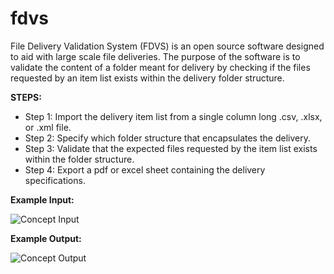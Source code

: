 # fdvs
File Delivery Validation System (FDVS) is an open source software designed to aid with large scale file deliveries.
The purpose of the software is to validate the content of a folder meant for delivery by checking if the files requested by an item list exists within the delivery folder structure.

**STEPS:**

- Step 1: Import the delivery item list from a single column long .csv, .xlsx, or .xml file.
- Step 2: Specify which folder structure that encapsulates the delivery.
- Step 3: Validate that the expected files requested by the item list exists within the folder structure.
- Step 4: Export a pdf or excel sheet containing the delivery specifications.

**Example Input:**

![Concept Input](https://github.com/RasmusBroborg/fdvs/blob/RasmusBroborg-ReadMePatch/Assets/ReadMe/Concept_InputData.png)

**Example Output:**

![Concept Output](https://github.com/RasmusBroborg/fdvs/blob/RasmusBroborg-ReadMePatch/Assets/ReadMe/Concept_OutputData.png)
